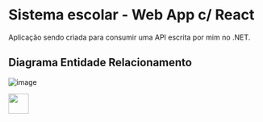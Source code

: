 #  Sistema escolar - Web App c/ React

Aplicação sendo criada para consumir uma API escrita por mim no .NET.

## Diagrama Entidade Relacionamento

 ![image](https://drive.google.com/uc?export=view&id=1-39-MxDkkWiG3iD91DYe4Z0DDLLm4dw5)
 
<img src="https://cdn.jsdelivr.net/gh/devicons/devicon/icons/react/react-original-wordmark.svg" width="40" height="40"/>
